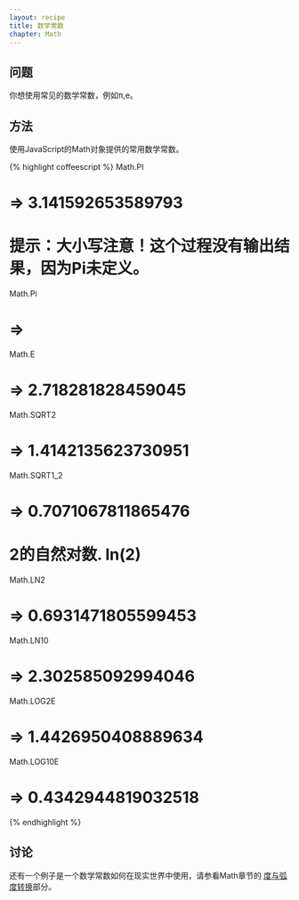 ```yaml
---
layout: recipe
title: 数学常数
chapter: Math
---
```

## 问题

你想使用常见的数学常数，例如π,e。

## 方法

使用JavaScript的Math对象提供的常用数学常数。

{% highlight coffeescript %}
Math.PI
# => 3.141592653589793

# 提示：大小写注意！这个过程没有输出结果，因为Pi未定义。
Math.Pi
# =>

Math.E
# => 2.718281828459045

Math.SQRT2
# => 1.4142135623730951

Math.SQRT1_2
# => 0.7071067811865476

# 2的自然对数. ln(2)
Math.LN2
# => 0.6931471805599453

Math.LN10
# => 2.302585092994046

Math.LOG2E
# => 1.4426950408889634

Math.LOG10E
# => 0.4342944819032518

{% endhighlight %}

## 讨论

还有一个例子是一个数学常数如何在现实世界中使用，请参看Math章节的 [度与弧度转换](/coffeescript-cookbook.github.com/chapters/math/radians-degrees)部分。
